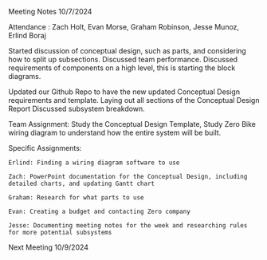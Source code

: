 Meeting Notes 10/7/2024

Attendance : Zach Holt, Evan Morse, Graham Robinson, Jesse Munoz, Erlind Boraj

Started discussion of conceptual design, such as parts, and considering how to split up subsections.
Discussed team performance.
Discussed requirements of components on a high level, this is starting the block diagrams.

Updated our Github Repo to have the new updated Conceptual Design requirements and template.
Laying out all sections of the Conceptual Design Report
Discussed subsystem breakdown.

Team Assignment: 
  Study the Conceptual Design Template, Study Zero Bike wiring diagram to understand how the entire system will be built.
                 
  Specific Assignments: 
  
    Erlind: Finding a wiring diagram software to use
    
    Zach: PowerPoint documentation for the Conceptual Design, including detailed charts, and updating Gantt chart
    
    Graham: Research for what parts to use
    
    Evan: Creating a budget and contacting Zero company
    
    Jesse: Documenting meeting notes for the week and researching rules for more potential subsystems

Next Meeting 10/9/2024

